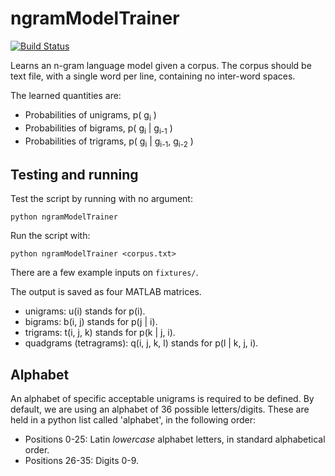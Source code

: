 # ngramModelTrainer

[![Build Status](https://travis-ci.org/sfikas/ngramModelTrainer.svg?branch=master)](https://travis-ci.org/sfikas/ngramModelTrainer)

Learns an n-gram language model given a corpus. The corpus should be text file, with a single word per line, containing no inter-word spaces.

The learned quantities are:
* Probabilities of unigrams, p( g<sub>i</sub> )
* Probabilities of bigrams, p( g<sub>i</sub> | g<sub>i-1</sub> )
* Probabilities of trigrams, p( g<sub>i</sub> | g<sub>i-1</sub>, g<sub>i-2</sub> )

## Testing and running

Test the script by running with no argument:
```
python ngramModelTrainer
```

Run the script with:
```
python ngramModelTrainer <corpus.txt>
```

There are a few example inputs on ```fixtures/```.

The output is saved as four MATLAB matrices.

* unigrams: u(i) stands for p(i).
* bigrams: b(i, j) stands for p(j | i).
* trigrams: t(i, j, k) stands for p(k | j, i).
* quadgrams (tetragrams): q(i, j, k, l) stands for p(l | k, j, i).


## Alphabet

An alphabet of specific acceptable unigrams is required to be defined.
By default, we are using an alphabet of 36 possible letters/digits.
These are held in a python list called 'alphabet', in the following order:

* Positions 0-25: Latin *lowercase* alphabet letters, in standard alphabetical order.
* Positions 26-35: Digits 0-9.
